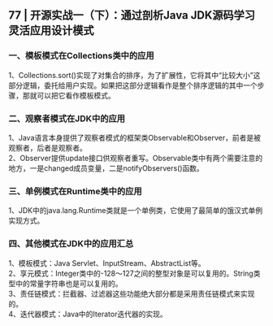 ## 77 | 开源实战一（下）：通过剖析Java JDK源码学习灵活应用设计模式
### 一、模板模式在Collections类中的应用
1、Collections.sort()实现了对集合的排序，为了扩展性，它将其中“比较大小”这部分逻辑，委托给用户实现。如果把这部分逻辑看作是整个排序逻辑的其中一个步骤，那就可以把它看作模板模式。

### 二、观察者模式在JDK中的应用
1、Java语言本身提供了观察者模式的框架类Observable和Observer，前者是被观察者，后者是观察者。    
2、Observer提供update接口供观察者重写。Observable类中有两个需要注意的地方，一是changed成员变量，二是notifyObservers()函数。

### 三、单例模式在Runtime类中的应用
1、JDK中的java.lang.Runtime类就是一个单例类，它使用了最简单的饿汉式单例实现方式。

### 四、其他模式在JDK中的应用汇总
1、模板模式：Java Servlet、InputStream、AbstractList等。   
2、享元模式：Integer类中的-128～127之间的整型对象是可以复用的。String类型中的常量字符串也是可以复用的。   
3、责任链模式：拦截器、过滤器这些功能绝大部分都是采用责任链模式来实现的。    
4、迭代器模式：Java中的Iterator迭代器的实现。  
